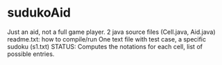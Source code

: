# sudukoAid
Just an aid, not a full game player.
2 java source files (Cell.java, Aid.java)
readme.txt: how to compile/run
One text file with test case, a specific sudoku (s1.txt)
STATUS: Computes the notations for each cell, list of possible entries.

